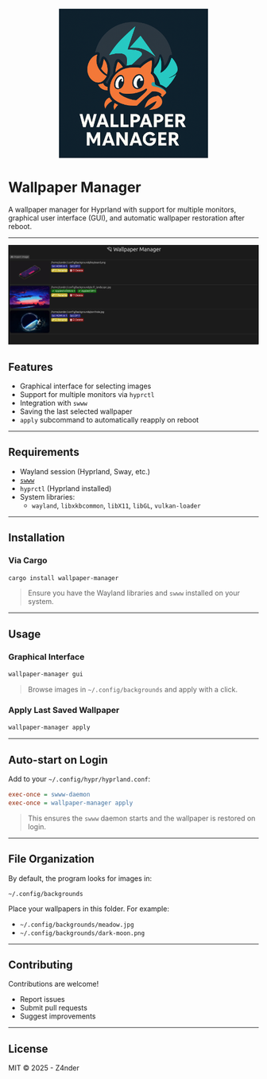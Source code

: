 <p align="center">
  <img src="assets/logo.png" alt="Wallpaper Manager logo" width="300"/>
</p>

# Wallpaper Manager

A wallpaper manager for Hyprland with support for multiple monitors, graphical user interface (GUI), and automatic wallpaper restoration after reboot.

---

<p align="center">
  <img src="assets/example.png" alt="Wallpaper Manager example" heigth="100%"/>
</p>

## Features

- Graphical interface for selecting images
- Support for multiple monitors via `hyprctl`
- Integration with `swww`
- Saving the last selected wallpaper
- `apply` subcommand to automatically reapply on reboot

---

## Requirements

- Wayland session (Hyprland, Sway, etc.)
- [`swww`](https://github.com/LabDump/swww)
- `hyprctl` (Hyprland installed)
- System libraries:
  - `wayland`, `libxkbcommon`, `libX11`, `libGL`, `vulkan-loader`

---

## Installation

### Via Cargo

```bash
cargo install wallpaper-manager
```

> Ensure you have the Wayland libraries and `swww` installed on your system.

---

## Usage

### Graphical Interface

```bash
wallpaper-manager gui
```

> Browse images in `~/.config/backgrounds` and apply with a click.

### Apply Last Saved Wallpaper

```bash
wallpaper-manager apply
```

---

## Auto-start on Login

Add to your `~/.config/hypr/hyprland.conf`:

```ini
exec-once = swww-daemon
exec-once = wallpaper-manager apply
```

> This ensures the `swww` daemon starts and the wallpaper is restored on login.

---

## File Organization

By default, the program looks for images in:

```
~/.config/backgrounds
```

Place your wallpapers in this folder. For example:

- `~/.config/backgrounds/meadow.jpg`
- `~/.config/backgrounds/dark-moon.png`

---

## Contributing

Contributions are welcome!

- Report issues
- Submit pull requests
- Suggest improvements

---

## License

MIT © 2025 - Z4nder
